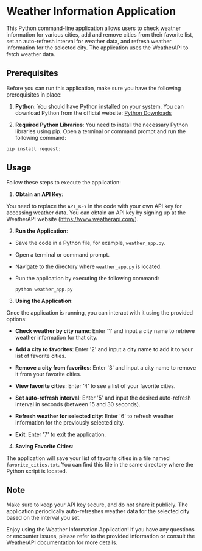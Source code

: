 # Weather Information Application

This Python command-line application allows users to check weather information for various cities, add and remove cities from their favorite list, set an auto-refresh interval for weather data, and refresh weather information for the selected city. The application uses the WeatherAPI to fetch weather data.

## Prerequisites

Before you can run this application, make sure you have the following prerequisites in place:

1. **Python**: You should have Python installed on your system. You can download Python from the official website: [Python Downloads](https://www.python.org/downloads/)

2. **Required Python Libraries**: You need to install the necessary Python libraries using pip. Open a terminal or command prompt and run the following command:

`pip install request:`


## Usage

Follow these steps to execute the application:

1. **Obtain an API Key**:

You need to replace the `API_KEY` in the code with your own API key for accessing weather data. You can obtain an API key by signing up at the WeatherAPI website (https://www.weatherapi.com/).

2. **Run the Application**:

- Save the code in a Python file, for example, `weather_app.py`.
- Open a terminal or command prompt.
- Navigate to the directory where `weather_app.py` is located.
- Run the application by executing the following command:

  ```
  python weather_app.py
  ```

3. **Using the Application**:

Once the application is running, you can interact with it using the provided options:

- **Check weather by city name**: Enter '1' and input a city name to retrieve weather information for that city.

- **Add a city to favorites**: Enter '2' and input a city name to add it to your list of favorite cities.

- **Remove a city from favorites**: Enter '3' and input a city name to remove it from your favorite cities.

- **View favorite cities**: Enter '4' to see a list of your favorite cities.

- **Set auto-refresh interval**: Enter '5' and input the desired auto-refresh interval in seconds (between 15 and 30 seconds).

- **Refresh weather for selected city**: Enter '6' to refresh weather information for the previously selected city.

- **Exit**: Enter '7' to exit the application.

4. **Saving Favorite Cities**:

The application will save your list of favorite cities in a file named `favorite_cities.txt`. You can find this file in the same directory where the Python script is located.

## Note

Make sure to keep your API key secure, and do not share it publicly. The application periodically auto-refreshes weather data for the selected city based on the interval you set.

Enjoy using the Weather Information Application! If you have any questions or encounter issues, please refer to the provided information or consult the WeatherAPI documentation for more details.
